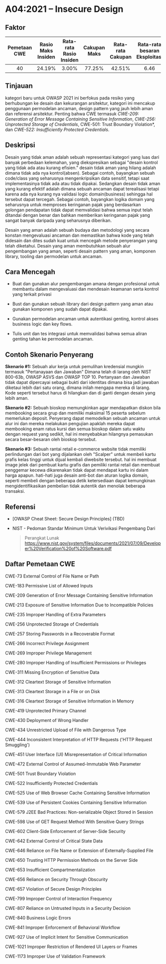 # A04:2021 – Insecure Design

## Faktor

| Pemetaan CWE | Rasio Maks Insiden | Rata-rata Rasio Insiden | Cakupan Maks | Rata-rata Cakupan | Rata-rata besaran Eksploitasi | Rata-rata besaran dampak | Total Kejadian | Total CVE |
|:-------------:|:--------------------:|:--------------------:|:--------------:|:--------------:|:----------------------:|:---------------------:|:-------------------:|:------------:|
| 40          | 24.19%             | 3.00%              | 77.25%       | 42.51%       | 6.46                 | 6.78                | 262,407           | 2,691      |

## Tinjauan

kategori baru untuk OWASP 2021 ini berfokus pada resiko yang berhubungan
ke desain dan kekurangan arsitektur, kategori ini mencakup penggunaan
permodelan ancaman, design pattern yang jauh lebih aman dan referensi arsitektur.
Penting bahwa CWE termasuk *CWE-209: Generation of Error Message Containing Sensitive Information*,
*CWE-256: Unprotected Storage of Credentials*, CWE-501: Trust Boundary
Violation*, dan *CWE-522: Insufficiently Protected Credentials*.

## Deskripsi

Desain yang tidak aman adalah sebuah representasi kategori yang luas
dari banyak perbedaan kelemahan, yang diekspresikan sebagai "desain
kontrol yang tidak ada atau kurang efisien." desain tidak aman
yang hilang adalah dimana tidak ada nya kontrol(absen). Sebagai contoh,
bayangkan sebuah code/class yang seharusnya mengenkripsikan data sensitif,
tetapi saat implementasinya tidak ada atau tidak dipakai. Sedangkan
desain tidak aman yang kurang efektif adalah dimana sebuah ancaman dapat
terealisasi tetapi karena ada nya kurang nya validasi logic domain(business)
sehingga hal tersebut dapat tercegah. Sebagai contoh, bayangkan logika domain
yang seharusnya untuk memproses keringanan pajak yang berdasarkan
golongan pendapatan tidak dapat memvalidasi bahwa semua input telah
ditandai dengan benar dan bahkan memberikan keringanan pajak yang sangat banyak
daripada yang seharusnya diberikan.

Desain yang aman adalah sebuah budaya dan metodologi yang secara konstan
mengevaluasi ancaman dan memastikan bahwa kode yang telah didesain dan dites
sudah kuat untuk mencegah metode penyerangan yang telah diketahui.
Desain yang aman membutuhkan sebuah alur pengembangan yang aman, 
seperti desain pattern yang aman, komponen library, tooling dan permodelan untuk ancaman.

## Cara Mencegah

-   Buat dan gunakan alur pengembangan amana dengan
    profesional untuk membantu dalam mengevaluasi dan mendesain keamanan
    serta kontrol yang terkait privasi

-   Bust dan gunakan sebuah library dari design pattern yang aman
    atau gunakan komponen yang sudah dapat dipakai. 

-   Gunakan permodelan ancaman untuk autentikasi genting, kontrol akses
    business logic dan key flows.

-   Tulis unit dan tes integrasi untuk memvalidasi bahwa semua aliran
    genting tahan ke permodelan ancaman.

## Contoh Skenario Penyerang

**Skenario #1:** Sebuah alur kerja untuk pemulihan kredensial mungkin
termasuk "Pertanayaan dan Jawaban" Dimana telah di larang oleh NIST 800-63b,
OWASP ASVS dan OWASP TOP 10. Pertanyaan dan Jawaban tidak dapat dipercayai
sebagai bukti dari identitas dimana bisa jadi jawaban diketaui lebih
dari satu orang, dimana inilah mengapa mereka di larang. Kode seperti
tersebut harus di hilangkan dan di ganti dengan desain yang lebih aman.

**Skenario #2:** Sebuah bioskop memungkinkan agar mendapatkan diskon bila
membooking secara grup dan memiliki maksimal 15 peserta sebelum memerlukan deposit.
Penyerang dapat memodelkan sebuah ancaman untuk alur ini dan mereka melakukan
pengujian apaklah mereka dapat membooking enam ratus kursi dan semua bioskop
dalam satu waktu dengan request yang sedikit, hal ini menyebabkan hilangnya pemasukan
secara besar-besaran oleh bioskop tersebut.

**Skenario #3:**  Sebuah rantai retail e-commerce website tidak memiliki 
perlindungan dari bot yang dijalankan oleh "Scalper" untuk membeli kartu grafis
kelas tinggi untuk dijual kembali diwebsite tersebut. hal ini membuat image jelek dari
pembuat kartu grafis dan pemiliki rantai retail dan membuat penggemar kecewa
dikarenakan tidak dapat mendapat kartu ini dalam harga apapun. hati-hati juga
desain anti-bot dan aturan logika domain, seperti membeli dengan beberapa detik
ketersediaan dapat kemungkinan mengidentifikasikan pembelian tidak autentik
dan menolak beberapa transaksi.

## Referensi

-   \[OWASP Cheat Sheet: Secure Design Principles\] (TBD)

-   NIST - Pedoman Standar Minimum Untuk Verivikasi Pengembang Dari
    > Perangkat Lunak
    > https://www.nist.gov/system/files/documents/2021/07/09/Developer%20Verification%20of%20Software.pdf

## Daftar Pemetaan CWE

CWE-73 External Control of File Name or Path

CWE-183 Permissive List of Allowed Inputs

CWE-209 Generation of Error Message Containing Sensitive Information

CWE-213 Exposure of Sensitive Information Due to Incompatible Policies

CWE-235 Improper Handling of Extra Parameters

CWE-256 Unprotected Storage of Credentials

CWE-257 Storing Passwords in a Recoverable Format

CWE-266 Incorrect Privilege Assignment

CWE-269 Improper Privilege Management

CWE-280 Improper Handling of Insufficient Permissions or Privileges

CWE-311 Missing Encryption of Sensitive Data

CWE-312 Cleartext Storage of Sensitive Information

CWE-313 Cleartext Storage in a File or on Disk

CWE-316 Cleartext Storage of Sensitive Information in Memory

CWE-419 Unprotected Primary Channel

CWE-430 Deployment of Wrong Handler

CWE-434 Unrestricted Upload of File with Dangerous Type

CWE-444 Inconsistent Interpretation of HTTP Requests ('HTTP Request
Smuggling')

CWE-451 User Interface (UI) Misrepresentation of Critical Information

CWE-472 External Control of Assumed-Immutable Web Parameter

CWE-501 Trust Boundary Violation

CWE-522 Insufficiently Protected Credentials

CWE-525 Use of Web Browser Cache Containing Sensitive Information

CWE-539 Use of Persistent Cookies Containing Sensitive Information

CWE-579 J2EE Bad Practices: Non-serializable Object Stored in Session

CWE-598 Use of GET Request Method With Sensitive Query Strings

CWE-602 Client-Side Enforcement of Server-Side Security

CWE-642 External Control of Critical State Data

CWE-646 Reliance on File Name or Extension of Externally-Supplied File

CWE-650 Trusting HTTP Permission Methods on the Server Side

CWE-653 Insufficient Compartmentalization

CWE-656 Reliance on Security Through Obscurity

CWE-657 Violation of Secure Design Principles

CWE-799 Improper Control of Interaction Frequency

CWE-807 Reliance on Untrusted Inputs in a Security Decision

CWE-840 Business Logic Errors

CWE-841 Improper Enforcement of Behavioral Workflow

CWE-927 Use of Implicit Intent for Sensitive Communication

CWE-1021 Improper Restriction of Rendered UI Layers or Frames

CWE-1173 Improper Use of Validation Framework
